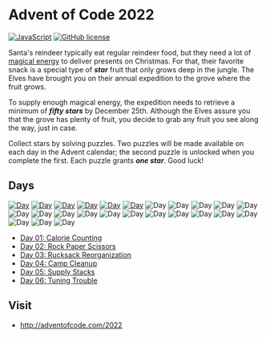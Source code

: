# Advent of Code 2022

[![JavaScript](https://badges.aleen42.com/src/javascript.svg)](https://developer.mozilla.org/fr/docs/Web/JavaScript)
[![GitHub license](https://img.shields.io/badge/MIT-License-blue)](https://github.com/Michaelbr-Dev/Advent-of-Code/blob/main/LICENSE)

Santa's reindeer typically eat regular reindeer food, but they need a lot of [magical energy](https://adventofcode.com/2018/day/25) to deliver presents on Christmas. For that, their favorite snack is a special type of **_star_** fruit that only grows deep in the jungle. The Elves have brought you on their annual expedition to the grove where the fruit grows.

To supply enough magical energy, the expedition needs to retrieve a minimum of **_fifty stars_** by December 25th. Although the Elves assure you that the grove has plenty of fruit, you decide to grab any fruit you see along the way, just in case.

Collect stars by solving puzzles. Two puzzles will be made available on each day in the Advent calendar; the second puzzle is unlocked when you complete the first. Each puzzle grants **_one star_**. Good luck!

## Days

[![Day](https://badgen.net/badge/01/%E2%98%85%E2%98%85/green)](https://github.com/Michaelbr-Dev/Advent-of-Code/tree/main/2022/01)
[![Day](https://badgen.net/badge/02/%E2%98%85%E2%98%85/green)](https://github.com/Michaelbr-Dev/Advent-of-Code/tree/main/2022/02)
[![Day](https://badgen.net/badge/03/%E2%98%85%E2%98%85/green)](https://github.com/Michaelbr-Dev/Advent-of-Code/tree/main/2022/03)
[![Day](https://badgen.net/badge/04/%E2%98%85%E2%98%85/green)](https://github.com/Michaelbr-Dev/Advent-of-Code/tree/main/2022/04)
[![Day](https://badgen.net/badge/05/%E2%98%85%E2%98%85/green)](https://github.com/Michaelbr-Dev/Advent-of-Code/tree/main/2022/05)
[![Day](https://badgen.net/badge/06/%E2%98%85%E2%98%85/green)](https://github.com/Michaelbr-Dev/Advent-of-Code/tree/main/2022/06)
![Day](https://badgen.net/badge/07/%E2%98%86%E2%98%86/gray)
![Day](https://badgen.net/badge/08/%E2%98%86%E2%98%86/gray)
![Day](https://badgen.net/badge/09/%E2%98%86%E2%98%86/gray)
![Day](https://badgen.net/badge/10/%E2%98%86%E2%98%86/gray)
![Day](https://badgen.net/badge/11/%E2%98%86%E2%98%86/gray)
![Day](https://badgen.net/badge/12/%E2%98%86%E2%98%86/gray)
![Day](https://badgen.net/badge/13/%E2%98%86%E2%98%86/gray)
![Day](https://badgen.net/badge/14/%E2%98%86%E2%98%86/gray)
![Day](https://badgen.net/badge/15/%E2%98%86%E2%98%86/gray)
![Day](https://badgen.net/badge/16/%E2%98%86%E2%98%86/gray)
![Day](https://badgen.net/badge/17/%E2%98%86%E2%98%86/gray)
![Day](https://badgen.net/badge/18/%E2%98%86%E2%98%86/gray)
![Day](https://badgen.net/badge/19/%E2%98%86%E2%98%86/gray)
![Day](https://badgen.net/badge/20/%E2%98%86%E2%98%86/gray)
![Day](https://badgen.net/badge/21/%E2%98%86%E2%98%86/gray)
![Day](https://badgen.net/badge/22/%E2%98%86%E2%98%86/gray)
![Day](https://badgen.net/badge/23/%E2%98%86%E2%98%86/gray)
![Day](https://badgen.net/badge/24/%E2%98%86%E2%98%86/gray)
![Day](https://badgen.net/badge/25/%E2%98%86%E2%98%86/gray)

- [Day 01: Calorie Counting](https://github.com/Michaelbr-Dev/Advent-of-Code/tree/main/2022/01)
- [Day 02: Rock Paper Scissors](https://github.com/Michaelbr-Dev/Advent-of-Code/tree/main/2022/02/)
- [Day 03: Rucksack Reorganization](https://github.com/Michaelbr-Dev/Advent-of-Code/tree/main/2022/03/)
- [Day 04: Camp Cleanup](https://github.com/Michaelbr-Dev/Advent-of-Code/tree/main/2022/04/)
- [Day 05: Supply Stacks](https://github.com/Michaelbr-Dev/Advent-of-Code/tree/main/2022/05/)
- [Day 06: Tuning Trouble](https://github.com/Michaelbr-Dev/Advent-of-Code/tree/main/2022/06/)

## Visit

- http://adventofcode.com/2022
